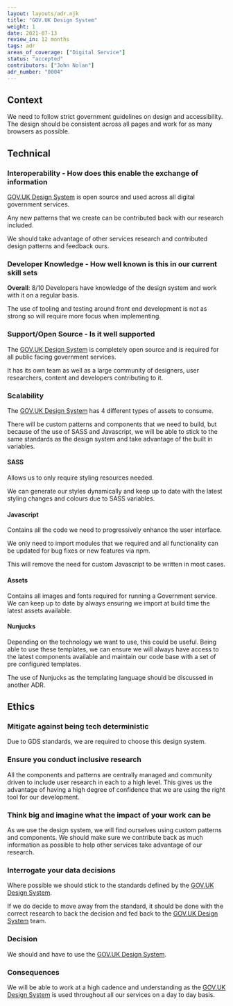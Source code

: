```yaml
---
layout: layouts/adr.njk
title: "GOV.UK Design System"
weight: 1
date: 2021-07-13
review_in: 12 months
tags: adr
areas_of_coverage: ["Digital Service"]
status: "accepted"
contributors: ["John Nolan"]
adr_number: "0004"
---
```


## Context

We need to follow strict government guidelines on design and accessibility. The design should be consistent across all pages and work for as many browsers as possible.

## Technical

### Interoperability - How does this enable the exchange of information

[GOV.UK Design System](https://design-system.service.gov.uk/) is open source and used across all digital government services.

Any new patterns that we create can be contributed back with our research included.

We should take advantage of other services research and contributed design patterns and feedback ours.

### Developer Knowledge - How well known is this in our current skill sets

**Overall**: 8/10
Developers have knowledge of the design system and work with it on a regular basis.

The use of tooling and testing around front end development is not as strong so will require more focus when implementing.

### Support/Open Source - Is it well supported

The [GOV.UK Design System](https://design-system.service.gov.uk/) is completely open source and is required for all public facing government services.

It has its own team as well as a large community of designers, user researchers, content and developers contributing to it.

### Scalability

The [GOV.UK Design System](https://design-system.service.gov.uk/) has 4 different types of assets to consume.

There will be custom patterns and components that we need to build, but because of the use of SASS and Javascript, we will be able to stick to the same standards as the design system and take advantage of the built in variables.

#### SASS

Allows us to only require styling resources needed.

We can generate our styles dynamically and keep up to date with the latest styling changes and colours due to SASS variables.

#### Javascript

Contains all the code we need to progressively enhance the user interface.

We only need to import modules that we required and all functionality can be updated for bug fixes or new features via npm.

This will remove the need for custom Javascript to be written in most cases.

#### Assets

Contains all images and fonts required for running a Government service. We can keep up to date by always ensuring we import at build time the latest assets available.

#### Nunjucks

Depending on the technology we want to use, this could be useful. Being able to use these templates, we can ensure we will always have access to the latest components available and maintain our code base with a set of pre configured templates.

The use of Nunjucks as the templating language should be discussed in another ADR.

## Ethics

### Mitigate against being tech deterministic

Due to GDS standards, we are required to choose this design system.

### Ensure you conduct inclusive research

All the components and patterns are centrally managed and community driven to include user research in each to a high level. This gives us the advantage of having a high degree of confidence that we are using the right tool for our development.

### Think big and imagine what the impact of your work can be

As we use the design system, we will find ourselves using custom patterns and components. We should make sure we contribute back as much information as possible to help other services take advantage of our research.

### Interrogate your data decisions

Where possible we should stick to the standards defined by the [GOV.UK Design System](https://design-system.service.gov.uk/).

If we do decide to move away from the standard, it should be done with the correct research to back the decision and fed back to the [GOV.UK Design System](https://design-system.service.gov.uk/) team.

### Decision

We should and have to use the [GOV.UK Design System](https://design-system.service.gov.uk/).

### Consequences

We will be able to work at a high cadence and understanding as the [GOV.UK Design System](https://design-system.service.gov.uk/) is used throughout all our services on a day to day basis.
